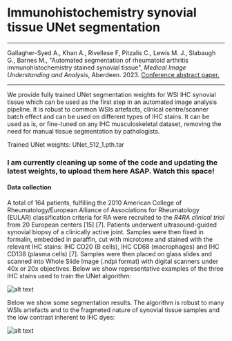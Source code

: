 # Immunohistochemistry synovial tissue UNet segmentation

--------------

Gallagher-Syed A., Khan A., Rivellese F, Pitzalis C., Lewis M. J., Slabaugh G., Barnes M., "Automated segmentation of rheumatoid arthritis immunohistochemistry stained synovial tissue", _Medical Image Understanding and Analysis_, Aberdeen. 2023. <a href="https://github.com/AmayaGS/IHC_Synovium_Segmentation/blob/ac2ae80b998afc4f7298161562dba8bf2f688a4a/Automated_segmentation_of_Rheumatoid_Arthritis_Immunohistochemistry_stained_synovial_tissue.pdf" target="_blank">Conference abstract paper.</a>

--------------

We provide fully trained UNet segmentation weights for WSI IHC synovial tissue which can be used as the first step in an automated image analysis pipeline. It is robust to common WSIs artefacts, clinical centre/scanner batch effect and can be used on different types of IHC stains. It can be used as is, or fine-tuned on any IHC musculoskeletal dataset, removing the need for manual tissue segmentation by pathologists. 

Trained UNet weights: UNet_512_1.pth.tar

### I am currently cleaning up some of the code and updating the latest weights, to upload them here ASAP. Watch this space! ##

#### Data collection ### 

A total of 164 patients, fulfilling the 2010 American College of Rheumatology/European Alliance of Associations for Rheumatology (EULAR) classification criteria for RA were recruited to the _R4RA clinical trial_ from 20 European centers [15] [7]. Patients underwent ultrasound-guided synovial biopsy of a clinically active joint. Samples were then fixed in formalin, embedded in paraffin, cut with microtome and stained with the relevant IHC stains: IHC CD20 (B cells), IHC CD68 (macrophages) and IHC CD138 (plasma cells) [7]. Samples were then placed on glass slides and scanned into Whole Slide Image (.ndpi format) with digital scanners under 40x or 20x objectives. Below we show representative examples of the three IHC stains used to train the UNet algorithm:

![alt text](https://github.com/AmayaGS/IHC_Synovium_Segmentation/blob/main/histo_pathotype.PNG?raw=false)

Below we show some segmentation results. The algorithm is robust to many WSIs artefacts and to the fragmeted nature of synovial tissue samples and the low contrast inherent to IHC dyes:

![alt text](https://github.com/AmayaGS/IHC_Synovium_Segmentation/blob/main/Figure2.png?raw=false)


